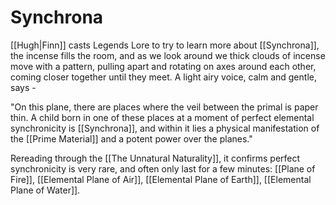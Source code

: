 # Synchrona

[[Hugh|Finn]] casts Legends Lore to try to learn more about [[Synchrona]], the incense fills the room, and as we look around we thick clouds of incense move with a pattern, pulling apart and rotating on axes around each other, coming closer together until they meet. A light airy voice, calm and gentle, says -

"On this plane, there are places where the veil between the primal is paper thin. A child born in one of these places at a moment of perfect elemental synchronicity is [[Synchrona]], and within it lies a physical manifestation of the [[Prime Material]] and a potent power over the planes."

Rereading through the [[The Unnatural Naturality]], it confirms perfect synchronicity is very rare, and often only last for a few minutes: [[Plane of Fire]], [[Elemental Plane of Air]], [[Elemental Plane of Earth]], [[Elemental Plane of Water]]. 
